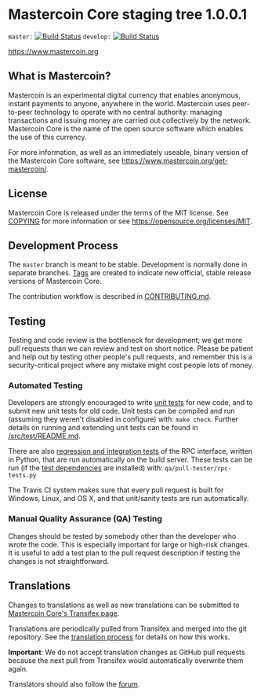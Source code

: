 Mastercoin Core staging tree 1.0.0.1
===============================

`master:` [![Build Status](https://travis-ci.org/masternode/mastercoin.svg?branch=master)](https://travis-ci.org/masternode/mastercoin) `develop:` [![Build Status](https://travis-ci.org/masternode/mastercoin.svg?branch=develop)](https://travis-ci.org/masternode/mastercoin/branches)

https://www.mastercoin.org


What is Mastercoin?
----------------

Mastercoin is an experimental digital currency that enables anonymous, instant
payments to anyone, anywhere in the world. Mastercoin uses peer-to-peer technology
to operate with no central authority: managing transactions and issuing money
are carried out collectively by the network. Mastercoin Core is the name of the open
source software which enables the use of this currency.

For more information, as well as an immediately useable, binary version of
the Mastercoin Core software, see https://www.mastercoin.org/get-mastercoin/.


License
-------

Mastercoin Core is released under the terms of the MIT license. See [COPYING](COPYING) for more
information or see https://opensource.org/licenses/MIT.

Development Process
-------------------

The `master` branch is meant to be stable. Development is normally done in separate branches.
[Tags](https://github.com/masternode/mastercoin/tags) are created to indicate new official,
stable release versions of Mastercoin Core.

The contribution workflow is described in [CONTRIBUTING.md](CONTRIBUTING.md).

Testing
-------

Testing and code review is the bottleneck for development; we get more pull
requests than we can review and test on short notice. Please be patient and help out by testing
other people's pull requests, and remember this is a security-critical project where any mistake might cost people
lots of money.

### Automated Testing

Developers are strongly encouraged to write [unit tests](src/test/README.md) for new code, and to
submit new unit tests for old code. Unit tests can be compiled and run
(assuming they weren't disabled in configure) with: `make check`. Further details on running
and extending unit tests can be found in [/src/test/README.md](/src/test/README.md).

There are also [regression and integration tests](/qa) of the RPC interface, written
in Python, that are run automatically on the build server.
These tests can be run (if the [test dependencies](/qa) are installed) with: `qa/pull-tester/rpc-tests.py`

The Travis CI system makes sure that every pull request is built for Windows, Linux, and OS X, and that unit/sanity tests are run automatically.

### Manual Quality Assurance (QA) Testing

Changes should be tested by somebody other than the developer who wrote the
code. This is especially important for large or high-risk changes. It is useful
to add a test plan to the pull request description if testing the changes is
not straightforward.

Translations
------------

Changes to translations as well as new translations can be submitted to
[Mastercoin Core's Transifex page](https://www.transifex.com/projects/p/mastercoin/).

Translations are periodically pulled from Transifex and merged into the git repository. See the
[translation process](doc/translation_process.md) for details on how this works.

**Important**: We do not accept translation changes as GitHub pull requests because the next
pull from Transifex would automatically overwrite them again.

Translators should also follow the [forum](https://www.mastercoin.org/forum/topic/mastercoin-worldwide-collaboration.88/).
